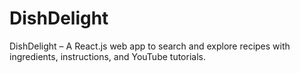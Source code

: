 # DishDelight
DishDelight – A React.js web app to search and explore recipes with ingredients, instructions, and YouTube tutorials. 
